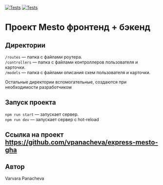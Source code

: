 [![Tests](../../actions/workflows/tests-13-sprint.yml/badge.svg)](../../actions/workflows/tests-13-sprint.yml) [![Tests](../../actions/workflows/tests-14-sprint.yml/badge.svg)](../../actions/workflows/tests-14-sprint.yml)
# Проект Mesto фронтенд + бэкенд


## Директории

`/routes` — папка с файлами роутера.  
`/controllers` — папка с файлами контроллеров пользователя и карточки.  
`/models` — папка с файлами описания схем пользователя и карточки.  
  
Остальные директории вспомогательные, создаются при необходимости разработчиком

## Запуск проекта

`npm run start` — запускает сервер.  
`npm run dev` — запускает сервер с hot-reload

## Ссылка на проект https://github.com/vpanacheva/express-mesto-gha

## Автор

Varvara Panacheva
